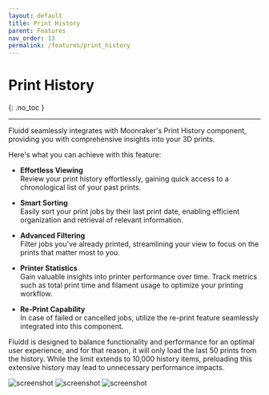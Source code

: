 ```yaml
---
layout: default
title: Print History
parent: Features
nav_order: 13
permalink: /features/print_history
---
```


# Print History
{: .no_toc }

---

Fluidd seamlessly integrates with Moonraker's Print History component,
providing you with comprehensive insights into your 3D prints.

Here's what you can achieve with this feature:

  - **Effortless Viewing**  
    Review your print history effortlessly, gaining quick access to a
    chronological list of your past prints.

  - **Smart Sorting**  
    Easily sort your print jobs by their last print date, enabling efficient
    organization and retrieval of relevant information.

  - **Advanced Filtering**  
    Filter jobs you've already printed, streamlining your view to focus on
    the prints that matter most to you.

  - **Printer Statistics**  
    Gain valuable insights into printer performance over time. Track metrics
    such as total print time and filament usage to optimize your printing
    workflow.

  - **Re-Print Capability**  
    In case of failed or cancelled jobs, utilize the re-print feature seamlessly
    integrated into this component.

Fluidd is designed to balance functionality and performance for an optimal user
experience, and for that reason, it will only load the last 50 prints from the
history. While the limit extends to 10,000 history items, preloading this
extensive history may lead to unnecessary performance impacts.

![screenshot](/assets/images/print_history.png)
![screenshot](/assets/images/print_stats.png)
![screenshot](/assets/images/reprint.png)
